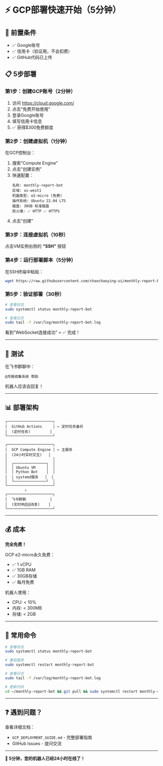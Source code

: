 # ⚡ GCP部署快速开始（5分钟）

## 🎯 前置条件
- ✅ Google账号
- ✅ 信用卡（验证用，不会扣费）
- ✅ GitHub代码已上传

## 📋 5步部署

### 第1步：创建GCP账号（2分钟）
1. 访问 https://cloud.google.com/
2. 点击"免费开始使用"
3. 登录Google账号
4. 填写信用卡信息
5. ✅ 获得$300免费额度

### 第2步：创建虚拟机（1分钟）

在GCP控制台：
1. 搜索"Compute Engine"
2. 点击"创建实例"
3. 快速配置：
   ```
   名称: monthly-report-bot
   区域: us-west1
   机器类型: e2-micro (免费)
   操作系统: Ubuntu 22.04 LTS
   磁盘: 30GB 标准磁盘
   防火墙: ✅ HTTP ✅ HTTPS
   ```
4. 点击"创建"

### 第3步：连接虚拟机（10秒）

点击VM实例右侧的 **"SSH"** 按钮

### 第4步：运行部署脚本（5分钟）

在SSH终端中粘贴：

```bash
wget https://raw.githubusercontent.com/chaochaoying-ui/monthly-report-bot/main/deploy_to_gcp.sh && chmod +x deploy_to_gcp.sh && ./deploy_to_gcp.sh
```

### 第5步：验证部署（30秒）

```bash
# 查看状态
sudo systemctl status monthly-report-bot

# 查看日志
sudo tail -f /var/log/monthly-report-bot.log
```

看到"WebSocket连接成功" = ✅ 完成！

---

## 🧪 测试

在飞书群聊中：
```
@月报收集系统 帮助
```

机器人应该会回复！

---

## 📊 部署架构

```
┌─────────────────────┐
│  GitHub Actions     │ ← 定时任务备份
│  (定时任务)         │
└─────────────────────┘

┌─────────────────────┐
│  GCP Compute Engine │ ← 主服务
│  (24小时实时交互)   │
│                     │
│  ┌───────────────┐  │
│  │ Ubuntu VM     │  │
│  │ Python Bot    │  │
│  │ systemd服务   │  │
│  └───────────────┘  │
└─────────────────────┘
         ↓
┌─────────────────────┐
│  飞书群聊           │
│  (实时响应@消息)    │
└─────────────────────┘
```

---

## 💰 成本

**完全免费！**

GCP e2-micro永久免费：
- ✅ 1 vCPU
- ✅ 1GB RAM
- ✅ 30GB存储
- ✅ 每月免费

机器人使用：
- CPU: < 10%
- 内存: < 300MB
- 存储: < 2GB

---

## 🔧 常用命令

```bash
# 查看状态
sudo systemctl status monthly-report-bot

# 重启服务
sudo systemctl restart monthly-report-bot

# 查看日志
sudo tail -f /var/log/monthly-report-bot.log

# 更新代码
cd ~/monthly-report-bot && git pull && sudo systemctl restart monthly-report-bot
```

---

## ❓ 遇到问题？

查看详细文档：
- `GCP_DEPLOYMENT_GUIDE.md` - 完整部署指南
- GitHub Issues - 提问交流

---

**🎉 5分钟，您的机器人已经24小时在线了！**

